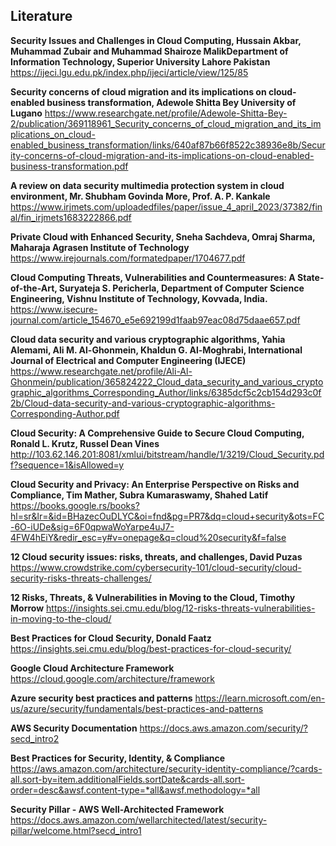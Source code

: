 ## Literature

**Security Issues and Challenges in Cloud Computing, Hussain Akbar, Muhammad Zubair and Muhammad Shairoze MalikDepartment of Information Technology, Superior University Lahore Pakistan**
https://ijeci.lgu.edu.pk/index.php/ijeci/article/view/125/85

**Security concerns of cloud migration and its implications on cloud-enabled business transformation, Adewole Shitta Bey
University of Lugano**
https://www.researchgate.net/profile/Adewole-Shitta-Bey-2/publication/369118961_Security_concerns_of_cloud_migration_and_its_implications_on_cloud-enabled_business_transformation/links/640af87b66f8522c38936e8b/Security-concerns-of-cloud-migration-and-its-implications-on-cloud-enabled-business-transformation.pdf

**A review on data security multimedia protection system in cloud environment, Mr. Shubham Govinda More, Prof. A. P. Kankale**
https://www.irjmets.com/uploadedfiles/paper/issue_4_april_2023/37382/final/fin_irjmets1683222866.pdf

**Private Cloud with Enhanced Security, Sneha Sachdeva, Omraj Sharma, Maharaja Agrasen Institute of Technology**
https://www.irejournals.com/formatedpaper/1704677.pdf

**Cloud Computing Threats, Vulnerabilities and Countermeasures: A State-of-the-Art, Suryateja S. Pericherla, Department of Computer Science Engineering, Vishnu Institute of Technology, Kovvada, India.**
https://www.isecure-journal.com/article_154670_e5e692199d1faab97eac08d75daae657.pdf


**Cloud data security and various cryptographic algorithms, Yahia Alemami, Ali M. Al-Ghonmein, Khaldun G. Al-Moghrabi, International Journal of Electrical and Computer Engineering (IJECE)**
https://www.researchgate.net/profile/Ali-Al-Ghonmein/publication/365824222_Cloud_data_security_and_various_cryptographic_algorithms_Corresponding_Author/links/6385dcf5c2cb154d293c0f2b/Cloud-data-security-and-various-cryptographic-algorithms-Corresponding-Author.pdf

**Cloud Security: A Comprehensive Guide to Secure Cloud Computing, Ronald L. Krutz, Russel Dean Vines**
http://103.62.146.201:8081/xmlui/bitstream/handle/1/3219/Cloud_Security.pdf?sequence=1&isAllowed=y

**Cloud Security and Privacy: An Enterprise Perspective on Risks and Compliance, Tim Mather, Subra Kumaraswamy, Shahed Latif**
https://books.google.rs/books?hl=sr&lr=&id=BHazecOuDLYC&oi=fnd&pg=PR7&dq=cloud+security&ots=FC-6O-iUDe&sig=6F0qpwaWoYarpe4uJ7-4FW4hEiY&redir_esc=y#v=onepage&q=cloud%20security&f=false

**12 Cloud security issues: risks, threats, and challenges, David Puzas**
https://www.crowdstrike.com/cybersecurity-101/cloud-security/cloud-security-risks-threats-challenges/

**12 Risks, Threats, & Vulnerabilities in Moving to the Cloud, Timothy Morrow**
https://insights.sei.cmu.edu/blog/12-risks-threats-vulnerabilities-in-moving-to-the-cloud/

**Best Practices for Cloud Security, Donald Faatz**
https://insights.sei.cmu.edu/blog/best-practices-for-cloud-security/

**Google Cloud Architecture Framework**
https://cloud.google.com/architecture/framework

**Azure security best practices and patterns**
https://learn.microsoft.com/en-us/azure/security/fundamentals/best-practices-and-patterns

**AWS Security Documentation**
https://docs.aws.amazon.com/security/?secd_intro2

**Best Practices for Security, Identity, & Compliance**
https://aws.amazon.com/architecture/security-identity-compliance/?cards-all.sort-by=item.additionalFields.sortDate&cards-all.sort-order=desc&awsf.content-type=*all&awsf.methodology=*all

**Security Pillar - AWS Well-Architected Framework**
https://docs.aws.amazon.com/wellarchitected/latest/security-pillar/welcome.html?secd_intro1
